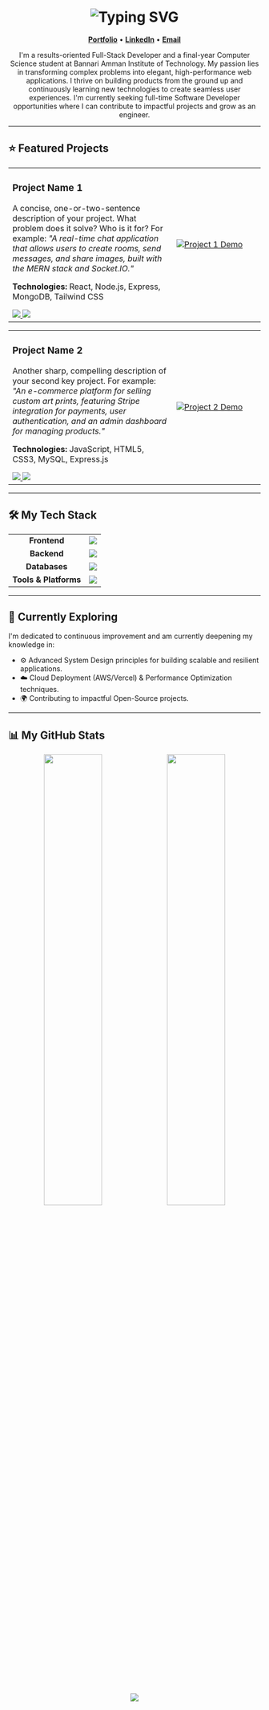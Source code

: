 <h1 align="center">
  <img src="https://readme-typing-svg.demolab.com?font=Fira+Code&size=28&pause=1000&color=F97316&center=true&vCenter=true&width=800&lines=Hi%2C+I'm+Nithish+Kumar+S+P!;Full-Stack+Developer+%7C+Building+Modern+Web+Apps" alt="Typing SVG" />
</h1>

<p align="center">
  <strong><a href="https://nithishkumarsp.vercel.app" target="_blank">Portfolio</a></strong> •
  <strong><a href="https://www.linkedin.com/in/yourprofile" target="_blank">LinkedIn</a></strong> •
  <strong><a href="mailto:nithishkumar3115@gmail.com">Email</a></strong>
  </p>

<p align="center">
  I'm a results-oriented Full-Stack Developer and a final-year Computer Science student at Bannari Amman Institute of Technology. My passion lies in transforming complex problems into elegant, high-performance web applications. I thrive on building products from the ground up and continuously learning new technologies to create seamless user experiences. I'm currently seeking full-time Software Developer opportunities where I can contribute to impactful projects and grow as an engineer.
</p>

---

## ⭐ Featured Projects

<table width="100%">
  <tr>
    <td width="65%">
      <h3>Project Name 1</h3>
      <p>
        A concise, one-or-two-sentence description of your project. What problem does it solve? Who is it for? For example: <i>"A real-time chat application that allows users to create rooms, send messages, and share images, built with the MERN stack and Socket.IO."</i>
      </p>
      <p>
        <strong>Technologies:</strong> React, Node.js, Express, MongoDB, Tailwind CSS
      </p>
      <div>
        <a href="[LINK_TO_LIVE_DEMO_1]" target="_blank">
          <img src="https://img.shields.io/badge/Live_Demo-007BFF?style=for-the-badge&logo=vercel&logoColor=white" />
        </a>
        <a href="[LINK_TO_GITHUB_REPO_1]" target="_blank">
          <img src="https://img.shields.io/badge/GitHub_Repo-181717?style=for-the-badge&logo=github&logoColor=white" />
        </a>
      </div>
    </td>
    <td width="35%">
      <a href="[LINK_TO_LIVE_DEMO_1]" target="_blank">
        <img src="[LINK_TO_PROJECT_1_SCREENSHOT_OR_GIF]" alt="Project 1 Demo" />
        </a>
    </td>
  </tr>
</table>

<table width="100%">
  <tr>
    <td width="65%">
      <h3>Project Name 2</h3>
      <p>
        Another sharp, compelling description of your second key project. For example: <i>"An e-commerce platform for selling custom art prints, featuring Stripe integration for payments, user authentication, and an admin dashboard for managing products."</i>
      </p>
      <p>
        <strong>Technologies:</strong> JavaScript, HTML5, CSS3, MySQL, Express.js
      </p>
      <div>
        <a href="[LINK_TO_LIVE_DEMO_2]" target="_blank">
          <img src="https://img.shields.io/badge/Live_Demo-007BFF?style=for-the-badge&logo=vercel&logoColor=white" />
        </a>
        <a href="[LINK_TO_GITHUB_REPO_2]" target="_blank">
          <img src="https://img.shields.io/badge/GitHub_Repo-181717?style=for-the-badge&logo=github&logoColor=white" />
        </a>
      </div>
    </td>
    <td width="35%">
      <a href="[LINK_TO_LIVE_DEMO_2]" target="_blank">
        <img src="[LINK_TO_PROJECT_2_SCREENSHOT_OR_GIF]" alt="Project 2 Demo" />
      </a>
    </td>
  </tr>
</table>

---

## 🛠️ My Tech Stack

<table>
  <tr>
    <td align="center"><strong>Frontend</strong></td>
    <td><img src="https://skillicons.dev/icons?i=html,css,js,react,tailwind" /></td>
  </tr>
  <tr>
    <td align="center"><strong>Backend</strong></td>
    <td><img src="https://skillicons.dev/icons?i=nodejs,express" /></td>
  </tr>
  <tr>
    <td align="center"><strong>Databases</strong></td>
    <td><img src="https://skillicons.dev/icons?i=mongodb,mysql" /></td>
  </tr>
  <tr>
    <td align="center"><strong>Tools & Platforms</strong></td>
    <td><img src="https://skillicons.dev/icons?i=git,github,postman,vscode" /></td>
  </tr>
</table>

---

## 🚀 Currently Exploring

<p>
  I'm dedicated to continuous improvement and am currently deepening my knowledge in:
</p>
<ul>
  <li>⚙️ Advanced System Design principles for building scalable and resilient applications.</li>
  <li>☁️ Cloud Deployment (AWS/Vercel) & Performance Optimization techniques.</li>
  <li>🌍 Contributing to impactful Open-Source projects.</li>
</ul>

---

## 📊 My GitHub Stats

<p align="center">
  <img src="https://github-readme-stats.vercel.app/api?username=Nithishkumarsp03&show_icons=true&theme=radical&hide_border=true&rank_icon=github" width="48%" />
  <img src="https://github-readme-streak-stats.herokuapp.com?user=Nithishkumarsp03&theme=radical&hide_border=true" width="48%" />
  <br>
  <img src="https://github-readme-stats.vercel.app/api/top-langs/?username=Nithishkumarsp03&layout=compact&theme=radical&hide_border=true" />
</p>

